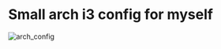 # Small arch i3 config for myself
![arch_config](https://user-images.githubusercontent.com/49699418/201223169-42f2acae-4e95-449f-8806-c76c9ae48a77.png)
